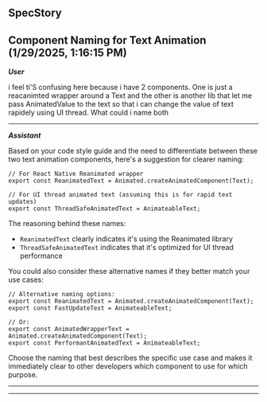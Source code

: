 ## SpecStory

## Component Naming for Text Animation (1/29/2025, 1:16:15 PM)

_**User**_

i feel ti'S confusing here because i have 2 components. One is just a reacanimted wrapper around a Text and the other is another lib that let me pass AnimatedValue to the text so that i can change the value of text rapidely using UI thread. What could i name both

---

_**Assistant**_

Based on your code style guide and the need to differentiate between these two text animation components, here's a suggestion for clearer naming:

```typescript:design-system/Text/AnimatedText.tsx
// For React Native Reanimated wrapper
export const ReanimatedText = Animated.createAnimatedComponent(Text);

// For UI thread animated text (assuming this is for rapid text updates)
export const ThreadSafeAnimatedText = AnimateableText;
```

The reasoning behind these names:
- `ReanimatedText` clearly indicates it's using the Reanimated library
- `ThreadSafeAnimatedText` indicates that it's optimized for UI thread performance

You could also consider these alternative names if they better match your use cases:

```typescript:design-system/Text/AnimatedText.tsx
// Alternative naming options:
export const ReanimatedText = Animated.createAnimatedComponent(Text);
export const FastUpdateText = AnimateableText;

// Or:
export const AnimatedWrapperText = Animated.createAnimatedComponent(Text);
export const PerformantAnimatedText = AnimateableText;
```

Choose the naming that best describes the specific use case and makes it immediately clear to other developers which component to use for which purpose.

---



---

